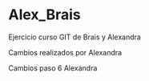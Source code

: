 # Alex_Brais
Ejercicio curso GIT de Brais y Alexandra

Cambios realizados por Alexandra

Cambios paso 6 Alexandra
